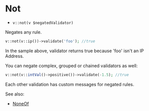 # Not

- `v::not(v $negatedValidator)`

Negates any rule.

```php
v::not(v::ip())->validate('foo'); //true
```

In the sample above, validator returns true because 'foo' isn't an IP Address.

You can negate complex, grouped or chained validators as well:

```php
v::not(v::intVal()->positive())->validate(-1.5); //true
```

Each other validation has custom messages for negated rules.

See also:

  * [NoneOf](NoneOf.md)
